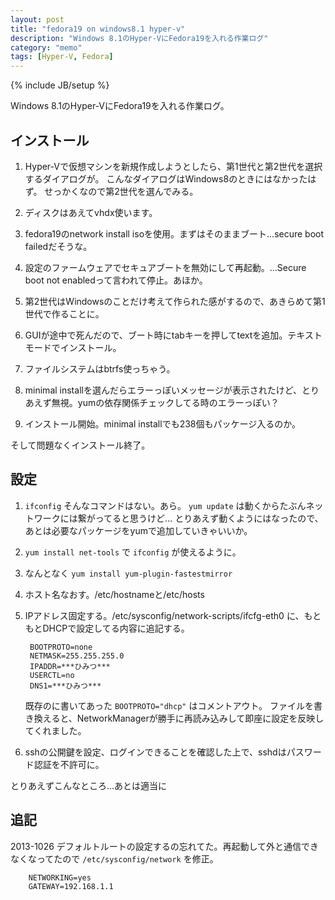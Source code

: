 ```yaml
---
layout: post
title: "fedora19 on windows8.1 hyper-v"
description: "Windows 8.1のHyper-VにFedora19を入れる作業ログ"
category: "memo"
tags: [Hyper-V, Fedora]
---
```

{% include JB/setup %}

Windows 8.1のHyper-VにFedora19を入れる作業ログ。

インストール
------------

1. Hyper-Vで仮想マシンを新規作成しようとしたら、第1世代と第2世代を選択するダイアログが。
こんなダイアログはWindows8のときにはなかったはず。
せっかくなので第2世代を選んでみる。

1. ディスクはあえてvhdx使います。

1. fedora19のnetwork install isoを使用。まずはそのままブート...secure boot failedだそうな。

1. 設定のファームウェアでセキュアブートを無効にして再起動。...Secure boot not enabledって言われて停止。あほか。

1. 第2世代はWindowsのことだけ考えて作られた感がするので、あきらめて第1世代で作ることに。

1. GUIが途中で死んだので、ブート時にtabキーを押してtextを追加。テキストモードでインストール。

1. ファイルシステムはbtrfs使っちゃう。

1. minimal installを選んだらエラーっぽいメッセージが表示されたけど、とりあえず無視。yumの依存関係チェックしてる時のエラーっぽい？

1. インストール開始。minimal installでも238個もパッケージ入るのか。

そして問題なくインストール終了。

設定
----

1.  `ifconfig` そんなコマンドはない。あら。 `yum update` は動くからたぶんネットワークには繋がってると思うけど...
とりあえず動くようにはなったので、あとは必要なパッケージをyumで追加していきゃいいか。

1. `yum install net-tools` で `ifconfig` が使えるように。

1. なんとなく `yum install yum-plugin-fastestmirror`

1. ホスト名なおす。/etc/hostnameと/etc/hosts

1. IPアドレス固定する。/etc/sysconfig/network-scripts/ifcfg-eth0 に、もともとDHCPで設定してる内容に追記する。 

        BOOTPROTO=none
        NETMASK=255.255.255.0
        IPADDR=***ひみつ***
        USERCTL=no
        DNS1=***ひみつ***

    既存のに書いてあった `BOOTPROTO="dhcp"` はコメントアウト。
    ファイルを書き換えると、NetworkManagerが勝手に再読み込みして即座に設定を反映してくれました。

1. sshの公開鍵を設定、ログインできることを確認した上で、sshdはパスワード認証を不許可に。

とりあえずこんなところ...あとは適当に


追記
----

2013-1026 デフォルトルートの設定するの忘れてた。再起動して外と通信できなくなってたので `/etc/sysconfig/network` を修正。

        NETWORKING=yes
        GATEWAY=192.168.1.1
